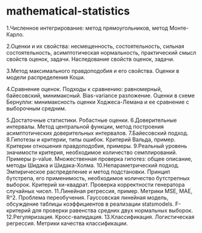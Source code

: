 # mathematical-statistics
1.Численное интегрирование: метод прямоугольников, метод Монте-Карло.


2.Оценки и их свойства: несмещенность, состоятельность, сильная состоятельность, асимптотическая нормальность, практический смысл свойств оценок, задачи. Наследование свойств оценок, задачи.


3.Метод максимального правдоподобия и его свойства. Оценки в модели распределения Коши.


4.Сравнение оценок. Подходы к сравнению: равномерный, байесовский, минимаксный. Bias-variance разложение. Оценки в схеме Бернулли: минимаксность оценки Ходжеса-Лемана и ее сравнение c выборочным средним.


5.Достаточные статистики. Робастные оценки.
6.Доверительные интервалы. Метод центральной функции, метод построения асимптотических доверительных интервалов.
7.Байесовский подход.
8.Гипотезы и критерии, типы ошибок. Критерий Вальда, пример. Критерии отношения правдоподобия, примеры.
9.Реальный уровень значимости критерия, необходимое количество семплирований. Примеры p-value. Множественная проверка гипотез: общее описание, методы Шидака и Шидака-Холма.
10.Непараметрический подход. Эмпирическое распределение и метод подстановки. Принцип бутстрепа, его применимость, необходимое количество бутстрепных выборок.
Критерий хи-квадрат. Проверка корректности генератора случайных чисел.
11.Линейная регрессия, пример. Метрики MSE, MAE, R^2. Проблема переобучения. Гауссовская линейная модель, обсуждение таблицы коэффициентов в реализации statsmodels. F-критерий для проверки равенства средних двух нормальных выборок.
12.Регуляризация. Кросс-валидация.
13.Классификация. Логистическая регрессия. Метрики качества классификации.
